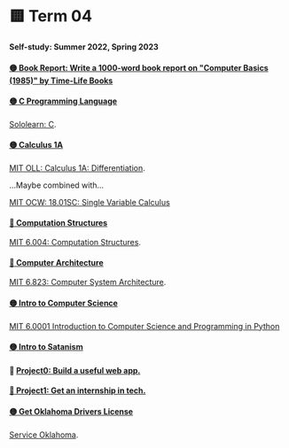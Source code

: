# 🟨 Term 04
**Self-study: Summer 2022, Spring 2023**

#### [🟡 Book Report: Write a 1000-word book report on "Computer Basics (1985)" by Time-Life Books](./book-report)

#### [🟡 C Programming Language](./c-language)

[Sololearn: C](https://www.sololearn.com/learning/1089).

#### [🟡 Calculus 1A](./calculus-1A)

[MIT OLL: Calculus 1A: Differentiation](https://openlearninglibrary.mit.edu/courses/course-v1:MITx+18.01.1x+2T2019/about). 

...Maybe combined with...

[MIT OCW: 18.01SC: Single Variable Calculus](https://ocw.mit.edu/courses/18-01sc-single-variable-calculus-fall-2010/)

#### [🔴 Computation Structures](./computation-structures)

[MIT 6.004: Computation Structures](https://ocw.mit.edu/courses/6-004-computation-structures-spring-2017/pages/syllabus/). 

#### [🔴 Computer Architecture](./computer-architecture)
 
[MIT 6.823: Computer System Architecture](https://ocw.mit.edu/courses/6-823-computer-system-architecture-fall-2005/pages/syllabus/).

#### [🟡 Intro to Computer Science](./intro-cs)
[MIT 6.0001 Introduction to Computer Science and Programming in Python](https://ocw.mit.edu/courses/6-0001-introduction-to-computer-science-and-programming-in-python-fall-2016/)

#### [🟡 Intro to Satanism](./satan)

#### 🔴 [Project0: Build a useful web app.](./project0)

#### [🔴 Project1: Get an internship in tech.](./project1)

#### [🟡 Get Oklahoma Drivers License](./dl)

[Service Oklahoma](https://oklahoma.gov/service/all-services/driving-and-automobiles.html).

